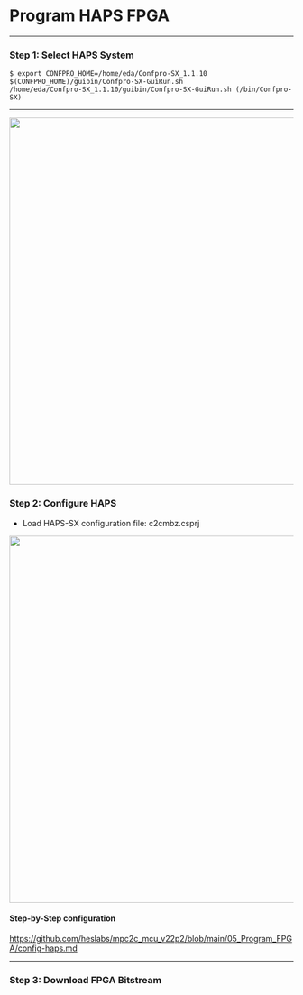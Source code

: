 # Program HAPS FPGA
 

---
### Step 1: Select HAPS System

```
$ export CONFPRO_HOME=/home/eda/Confpro-SX_1.1.10
$(CONFPRO_HOME)/guibin/Confpro-SX-GuiRun.sh
/home/eda/Confpro-SX_1.1.10/guibin/Confpro-SX-GuiRun.sh (/bin/Confpro-SX)
```

---

<img src="https://github.com/user-attachments/assets/a32cca22-9007-4ce4-8f42-c9275288065f" width=650>
 
### Step 2: Configure HAPS

* Load HAPS-SX configuration file: c2cmbz.csprj

<img src="https://github.com/user-attachments/assets/7b156d7e-5f71-4cd4-b54f-ed7e119f25dc" width=650>


#### Step-by-Step configuration
https://github.com/heslabs/mpc2c_mcu_v22p2/blob/main/05_Program_FPGA/config-haps.md


---
### Step 3: Download FPGA Bitstream


